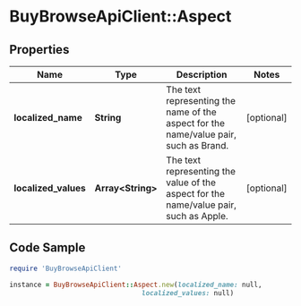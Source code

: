 # BuyBrowseApiClient::Aspect

## Properties

Name | Type | Description | Notes
------------ | ------------- | ------------- | -------------
**localized_name** | **String** | The text representing the name of the aspect for the name/value pair, such as Brand. | [optional] 
**localized_values** | **Array&lt;String&gt;** | The text representing the value of the aspect for the name/value pair, such as Apple. | [optional] 

## Code Sample

```ruby
require 'BuyBrowseApiClient'

instance = BuyBrowseApiClient::Aspect.new(localized_name: null,
                                 localized_values: null)
```



